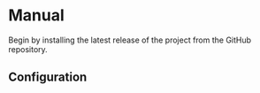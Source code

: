 # Manual
Begin by installing the latest release of the project from the GitHub repository.  

## Configuration
